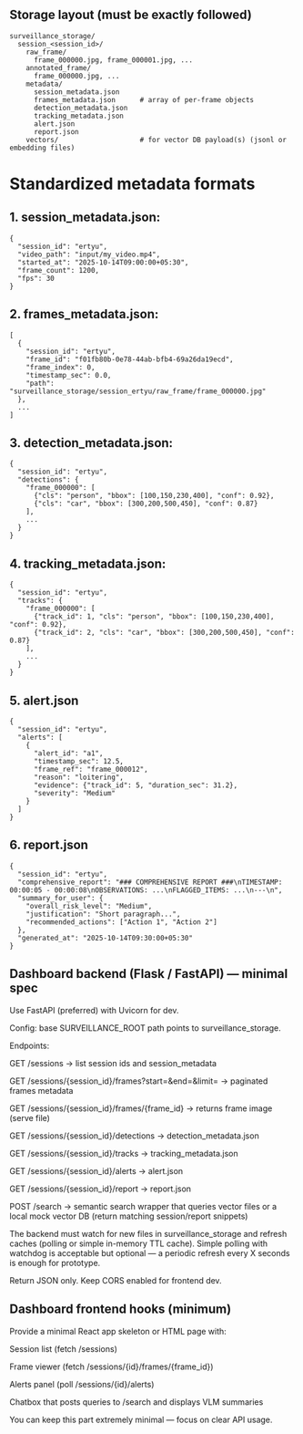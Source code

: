 ## Storage layout (must be exactly followed)
```
surveillance_storage/
  session_<session_id>/
    raw_frame/
      frame_000000.jpg, frame_000001.jpg, ...
    annotated_frame/
      frame_000000.jpg, ...
    metadata/
      session_metadata.json
      frames_metadata.json      # array of per-frame objects
      detection_metadata.json
      tracking_metadata.json
      alert.json
      report.json
    vectors/                    # for vector DB payload(s) (jsonl or embedding files)
```

# Standardized metadata formats

## 1. session_metadata.json:
```
{
  "session_id": "ertyu",
  "video_path": "input/my_video.mp4",
  "started_at": "2025-10-14T09:00:00+05:30",
  "frame_count": 1200,
  "fps": 30
}
```
## 2. frames_metadata.json:
```
[
  {
    "session_id": "ertyu",
    "frame_id": "f01fb80b-0e78-44ab-bfb4-69a26da19ecd",
    "frame_index": 0,
    "timestamp_sec": 0.0,
    "path": "surveillance_storage/session_ertyu/raw_frame/frame_000000.jpg"
  },
  ...
]
```
## 3. detection_metadata.json:
```
{
  "session_id": "ertyu",
  "detections": {
    "frame_000000": [
      {"cls": "person", "bbox": [100,150,230,400], "conf": 0.92},
      {"cls": "car", "bbox": [300,200,500,450], "conf": 0.87}
    ],
    ...
  }
}
```
## 4. tracking_metadata.json:
```
{
  "session_id": "ertyu",
  "tracks": {
    "frame_000000": [
      {"track_id": 1, "cls": "person", "bbox": [100,150,230,400], "conf": 0.92},
      {"track_id": 2, "cls": "car", "bbox": [300,200,500,450], "conf": 0.87}
    ],
    ...
  }
}
```
## 5. alert.json
```
{
  "session_id": "ertyu",
  "alerts": [
    {
      "alert_id": "a1",
      "timestamp_sec": 12.5,
      "frame_ref": "frame_000012",
      "reason": "loitering",
      "evidence": {"track_id": 5, "duration_sec": 31.2},
      "severity": "Medium"
    }
  ]
}
```
## 6. report.json
```
{
  "session_id": "ertyu",
  "comprehensive_report": "### COMPREHENSIVE REPORT ###\nTIMESTAMP: 00:00:05 - 00:00:08\nOBSERVATIONS: ...\nFLAGGED_ITEMS: ...\n---\n",
  "summary_for_user": {
    "overall_risk_level": "Medium",
    "justification": "Short paragraph...",
    "recommended_actions": ["Action 1", "Action 2"]
  },
  "generated_at": "2025-10-14T09:30:00+05:30"
}
```

## Dashboard backend (Flask / FastAPI) — minimal spec

Use FastAPI (preferred) with Uvicorn for dev.

Config: base SURVEILLANCE_ROOT path points to surveillance_storage.

Endpoints:

GET /sessions → list session ids and session_metadata

GET /sessions/{session_id}/frames?start=&end=&limit= → paginated frames metadata

GET /sessions/{session_id}/frames/{frame_id} → returns frame image (serve file)

GET /sessions/{session_id}/detections → detection_metadata.json

GET /sessions/{session_id}/tracks → tracking_metadata.json

GET /sessions/{session_id}/alerts → alert.json

GET /sessions/{session_id}/report → report.json

POST /search → semantic search wrapper that queries vector files or a local mock vector DB (return matching session/report snippets)

The backend must watch for new files in surveillance_storage and refresh caches (polling or simple in-memory TTL cache). Simple polling with watchdog is acceptable but optional — a periodic refresh every X seconds is enough for prototype.

Return JSON only. Keep CORS enabled for frontend dev.


## Dashboard frontend hooks (minimum)

Provide a minimal React app skeleton or HTML page with:

Session list (fetch /sessions)

Frame viewer (fetch /sessions/{id}/frames/{frame_id})

Alerts panel (poll /sessions/{id}/alerts)

Chatbox that posts queries to /search and displays VLM summaries

You can keep this part extremely minimal — focus on clear API usage.